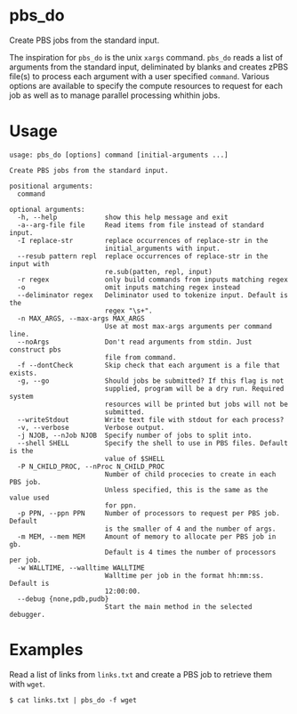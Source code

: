 # pbs_do
Create PBS jobs from the standard input.

The inspiration for  `pbs_do` is the unix `xargs` command. `pbs_do` reads a list of arguments from the standard input, deliminated by blanks and creates zPBS file(s) to process each argument with a user specified `command`. Various options are available to specify the compute resources to request for each job as well as to manage parallel processing whithin jobs.

# Usage
```
usage: pbs_do [options] command [initial-arguments ...]

Create PBS jobs from the standard input.

positional arguments:
  command

optional arguments:
  -h, --help            show this help message and exit
  -a--arg-file file     Read items from file instead of standard input.
  -I replace-str        replace occurrences of replace-str in the
                        initial_arguments with input.
  --resub pattern repl  replace occurrences of replace-str in the input with
                        re.sub(patten, repl, input)
  -r regex              only build commands from inputs matching regex
  -o                    omit inputs matching regex instead
  --deliminator regex   Deliminator used to tokenize input. Default is the
                        regex "\s+".
  -n MAX_ARGS, --max-args MAX_ARGS
                        Use at most max-args arguments per command line.
  --noArgs              Don't read arguments from stdin. Just construct pbs
                        file from command.
  -f --dontCheck        Skip check that each argument is a file that exists.
  -g, --go              Should jobs be submitted? If this flag is not
                        supplied, program will be a dry run. Required system
                        resources will be printed but jobs will not be
                        submitted.
  --writeStdout         Write text file with stdout for each process?
  -v, --verbose         Verbose output.
  -j NJOB, --nJob NJOB  Specify number of jobs to split into.
  --shell SHELL         Specify the shell to use in PBS files. Default is the
                        value of $SHELL
  -P N_CHILD_PROC, --nProc N_CHILD_PROC
                        Number of child procecies to create in each PBS job.
                        Unless specified, this is the same as the value used
                        for ppn.
  -p PPN, --ppn PPN     Number of processors to request per PBS job. Default
                        is the smaller of 4 and the number of args.
  -m MEM, --mem MEM     Amount of memory to allocate per PBS job in gb.
                        Default is 4 times the number of processors per job.
  -w WALLTIME, --walltime WALLTIME
                        Walltime per job in the format hh:mm:ss. Default is
                        12:00:00.
  --debug {none,pdb,pudb}
                        Start the main method in the selected debugger.
```

# Examples

Read a list of links from `links.txt` and create a PBS job to retrieve them with `wget`.
```
$ cat links.txt | pbs_do -f wget
```
